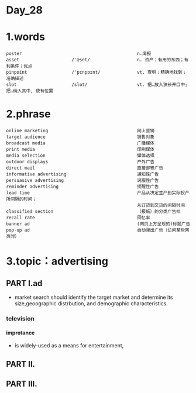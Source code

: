 # Day_28
# 1.words
    poster                                            n.海报
    asset                    /'æset/                  n. 资产；有用的东西；有利条件；优点
    pinpoint                 /'pɪnpɒɪnt/              vt. 查明；精确地找到；准确描述
    slot                     /slɒt/                   vt. 把…放入狭长开口中; 把…纳入其中, 使有位置
    
# 2.phrase
    online marketing                                  网上营销
    target audience                                   销售对象
    broadcast media                                   广播媒体
    print media                                       印刷媒体
    media selection                                   媒体选择
    outdoor displays                                  户外广告
    direct mail                                       直接邮寄广告
    informative advertising                           通知性广告
    persuasive advertising                            说服性广告
    reminder advertising                              提醒性广告
    lead time                                         产品从决定生产到实际投产所间隔的时间；
                                                      从订货到交货的间隔时间
    classified section                                （报纸）的分类广告栏
    recall rate                                       回忆率
    banner ad                                         (网页上方呈现的)标题广告
    pop-up ad                                         自动弹出广告（访问某些网页时）
    
# 3.topic：advertising
## PART I.ad
- market search should identify the target market and determine its size,geoographic 
distrbution,
and demographic
characteristics.

### television
#### improtance
- is widely-used as a means for entertainment,



## PART II.


## PART III.
